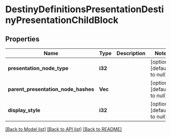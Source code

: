 # DestinyDefinitionsPresentationDestinyPresentationChildBlock

## Properties
Name | Type | Description | Notes
------------ | ------------- | ------------- | -------------
**presentation_node_type** | **i32** |  | [optional] [default to null]
**parent_presentation_node_hashes** | **Vec<i32>** |  | [optional] [default to null]
**display_style** | **i32** |  | [optional] [default to null]

[[Back to Model list]](../README.md#documentation-for-models) [[Back to API list]](../README.md#documentation-for-api-endpoints) [[Back to README]](../README.md)


